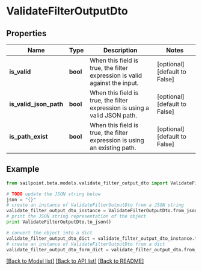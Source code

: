 # ValidateFilterOutputDto


## Properties

Name | Type | Description | Notes
------------ | ------------- | ------------- | -------------
**is_valid** | **bool** | When this field is true, the filter expression is valid against the input. | [optional] [default to False]
**is_valid_json_path** | **bool** | When this field is true, the filter expression is using a valid JSON path. | [optional] [default to False]
**is_path_exist** | **bool** | When this field is true, the filter expression is using an existing path. | [optional] [default to False]

## Example

```python
from sailpoint.beta.models.validate_filter_output_dto import ValidateFilterOutputDto

# TODO update the JSON string below
json = "{}"
# create an instance of ValidateFilterOutputDto from a JSON string
validate_filter_output_dto_instance = ValidateFilterOutputDto.from_json(json)
# print the JSON string representation of the object
print ValidateFilterOutputDto.to_json()

# convert the object into a dict
validate_filter_output_dto_dict = validate_filter_output_dto_instance.to_dict()
# create an instance of ValidateFilterOutputDto from a dict
validate_filter_output_dto_form_dict = validate_filter_output_dto.from_dict(validate_filter_output_dto_dict)
```
[[Back to Model list]](../README.md#documentation-for-models) [[Back to API list]](../README.md#documentation-for-api-endpoints) [[Back to README]](../README.md)


